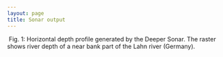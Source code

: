 ```yaml
---
layout: page
title: Sonar output
---
```


<span class="image right">
        <img src="{{ 'assets/images/deeper_amwehr.png ' | absolute_url }}" alt=""/>
        Fig. 1: Horizontal depth profile generated by the Deeper Sonar. The raster shows river depth of a near bank part of the Lahn river (Germany).
</span>